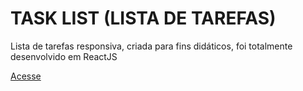 # TASK LIST (LISTA DE TAREFAS)
Lista de tarefas responsiva, criada para fins didáticos, foi totalmente desenvolvido em ReactJS

[Acesse](https://danilotasklist.netlify.app/)
